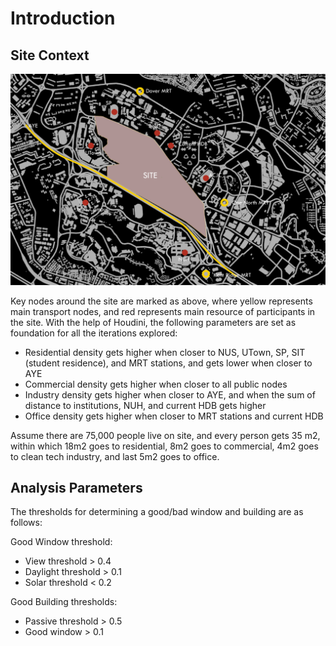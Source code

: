 # Introduction

## Site Context

![Site Context](./imgs/0-site.PNG)

Key nodes around the site are marked as above, where yellow represents main transport nodes, and red represents main resource of participants in the site. With the help of Houdini, the following parameters are set as foundation for all the iterations explored:

*	Residential density gets higher when closer to NUS, UTown, SP, SIT (student residence), and MRT stations, and gets lower when closer to AYE
*	Commercial density gets higher when closer to all public nodes
*	Industry density gets higher when closer to AYE, and when the sum of distance to institutions, NUH, and current HDB gets higher
*	Office density gets higher when closer to MRT stations and current HDB

Assume there are 75,000 people live on site, and every person gets 35 m2, within which 18m2 goes to residential, 8m2 goes to commercial, 4m2 goes to clean tech industry, and last 5m2 goes to office. 


## Analysis Parameters

The thresholds for determining a good/bad window and building are as follows: 

Good Window threshold:
*	View threshold > 0.4
*	Daylight threshold > 0.1
*	Solar threshold < 0.2 

Good Building thresholds:
*	Passive threshold > 0.5
*	Good window > 0.1
